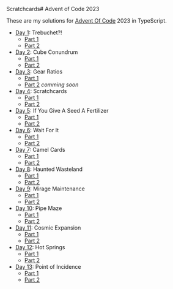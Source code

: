 Scratchcards# Advent of Code 2023

These are my solutions for [Advent Of Code](https://adventofcode.com/) 2023 in TypeScript.

- [Day 1](https://adventofcode.com/2023/day/1): Trebuchet?!
  - [Part 1](https://github.com/Othamae/AdventOfCode_2023/blob/main/day1/part_1/Trebuchet.ts)
  - [Part 2](https://github.com/Othamae/AdventOfCode_2023/blob/main/day1/part_2/Trebuchet.ts)
- [Day 2](https://adventofcode.com/2023/day/2): Cube Conundrum
  - [Part 1](https://github.com/Othamae/AdventOfCode_2023/blob/main/day2/part_1/CubeConundrum.ts)
  - [Part 2](https://github.com/Othamae/AdventOfCode_2023/blob/main/day2/part_2/CubeConundrum.ts)
- [Day 3](https://adventofcode.com/2023/day/3): Gear Ratios
  - [Part 1](https://github.com/Othamae/AdventOfCode_2023/blob/main/day3/part_1/GearRatios.ts)
  - [Part 2]() *comming soon*
- [Day 4](https://adventofcode.com/2023/day/4): Scratchcards
  - [Part 1](https://github.com/Othamae/AdventOfCode_2023/blob/main/day4/part_1/Scratchcards.ts)
  - [Part 2](https://github.com/Othamae/AdventOfCode_2023/blob/main/day4/part_2/Scratchcards.ts)
- [Day 5](https://adventofcode.com/2023/day/5): If You Give A Seed A Fertilizer
  - [Part 1](https://github.com/Othamae/AdventOfCode_2023/blob/main/day5/part_1/Fertilizer.ts)
  - [Part 2](https://github.com/Othamae/AdventOfCode_2023/blob/main/day5/part_2/Fertilizer.ts)
- [Day 6](https://adventofcode.com/2023/day/6): Wait For It
  - [Part 1](https://github.com/Othamae/AdventOfCode_2023/blob/main/day6/part_1/WaitForIt.ts)
  - [Part 2](https://github.com/Othamae/AdventOfCode_2023/blob/main/day6/part_2/WaitForIt.ts)
- [Day 7](https://adventofcode.com/2023/day/7): Camel Cards
  - [Part 1](https://github.com/Othamae/AdventOfCode_2023/blob/main/day7/part_1/CamelCards.ts)
  - [Part 2](https://github.com/Othamae/AdventOfCode_2023/blob/main/day7/part_2/CamelCards.ts)
- [Day 8](https://adventofcode.com/2023/day/8): Haunted Wasteland
  - [Part 1](https://github.com/Othamae/AdventOfCode_2023/blob/main/day8/part_1/Wasteland.ts)
  - [Part 2](https://github.com/Othamae/AdventOfCode_2023/blob/main/day8/part_2/Wasteland.ts)
- [Day 9](https://adventofcode.com/2023/day/9): Mirage Maintenance
  - [Part 1](https://github.com/Othamae/AdventOfCode_2023/blob/main/day9/part_1/Mirage.ts)
  - [Part 2](https://github.com/Othamae/AdventOfCode_2023/blob/main/day9/part_2/Mirage.ts)
- [Day 10](https://adventofcode.com/2023/day/10): Pipe Maze
  - [Part 1](https://github.com/Othamae/AdventOfCode_2023/blob/main/day10/part_1/PipeMaze.ts)
  - [Part 2](https://github.com/Othamae/AdventOfCode_2023/blob/main/day10/part_2/PipeMaze.ts)
- [Day 11](https://adventofcode.com/2023/day/11): Cosmic Expansion
  - [Part 1](https://github.com/Othamae/AdventOfCode_2023/blob/main/day11/part_1/CosmicExp.ts)
  - [Part 2](https://github.com/Othamae/AdventOfCode_2023/blob/main/day11/part_2/CosmicExp.ts) 
- [Day 12](https://adventofcode.com/2023/day/12): Hot Springs
  - [Part 1](https://github.com/Othamae/AdventOfCode_2023/blob/main/day12/part_1/HotSprings.ts)
  - [Part 2](https://github.com/Othamae/AdventOfCode_2023/blob/main/day12/part_2/HotSprings.ts) 
- [Day 13](https://adventofcode.com/2023/day/13): Point of Incidence
  - [Part 1](https://github.com/Othamae/AdventOfCode_2023/blob/main/day13/part_1/Incidence.ts)
  - [Part 2](https://github.com/Othamae/AdventOfCode_2023/blob/main/day13/part_2/Incidence.ts)